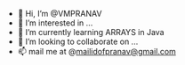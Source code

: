 - 👋 Hi, I’m @VMPRANAV
- 👀 I’m interested in ...
- 🌱 I’m currently learning ARRAYS in Java
- 💞️ I’m looking to collaborate on ...
- 📫 mail me at @mailidofpranav@gmail.com

<!---
VMPRANAV/VMPRANAV is a ✨ special ✨ repository because its `README.md` (this file) appears on your GitHub profile.
You can click the Preview link to take a look at your changes.
--->
